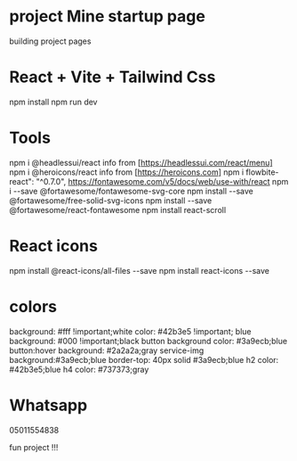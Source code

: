 # project Mine startup page
building project pages

# React + Vite + Tailwind Css
npm install
npm run dev

# Tools
npm i @headlessui/react info from [https://headlessui.com/react/menu]
npm i @heroicons/react info from [https://heroicons.com]
npm i flowbite-react": "^0.7.0",
https://fontawesome.com/v5/docs/web/use-with/react
npm i --save @fortawesome/fontawesome-svg-core
npm install --save @fortawesome/free-solid-svg-icons
npm install --save @fortawesome/react-fontawesome
npm install react-scroll

# React icons
npm install @react-icons/all-files --save
npm install react-icons --save


# colors
background: #fff !important;white
color: #42b3e5 !important; blue
background: #000 !important;black
button background color: #3a9ecb;blue
button:hover background: #2a2a2a;gray
service-img background:#3a9ecb;blue
border-top: 40px solid #3a9ecb;blue
h2 color: #42b3e5;blue
h4 color: #737373;gray
 
# Whatsapp
05011554838
 
fun project !!!


